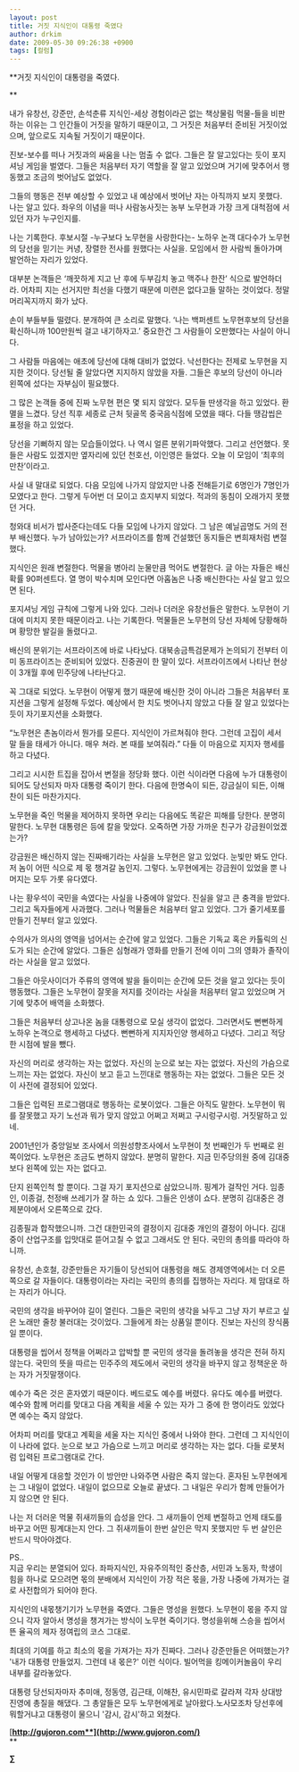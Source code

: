 ```yaml
---
layout: post
title: 거짓 지식인이 대통령 죽였다
author: drkim
date: 2009-05-30 09:26:38 +0900
tags: [컬럼]
---
```

**거짓 지식인이 대통령을 죽였다.  
  
** 

내가 유창선, 강준만, 손석춘류 지식인-세상 경험이라곤 없는 책상물림 먹물-들을 비판하는 이유는 그 인간들이 거짓을 말하기 때문이고, 그 거짓은 처음부터 준비된 거짓이었으며, 앞으로도 지속될 거짓이기 때문이다. 

진보-보수를 떠나 거짓과의 싸움을 나는 멈출 수 없다. 그들은 잘 알고있다는 듯이 포지셔닝 게임을 벌였다. 그들은 처음부터 자기 역할을 잘 알고 있었으며 거기에 맞추어서 행동했고 조금의 벗어남도 없었다. 

그들의 행동은 전부 예상할 수 있었고 내 예상에서 벗어난 자는 아직까지 보지 못했다. 나는 알고 있다. 좌우의 이념을 떠나 사람농사짓는 농부 노무현과 가장 크게 대척점에 서 있던 자가 누구인지를.

나는 기록한다. 후보시절 -누구보다 노무현을 사랑한다는- 노하우 논객 대다수가 노무현의 당선을 믿기는 커녕, 장렬한 전사를 원했다는 사실을. 모임에서 한 사람씩 돌아가며 발언하는 자리가 있었다. 

대부분 논객들은 ‘깨끗하게 지고 난 후에 두부김치 놓고 맥주나 한잔’ 식으로 발언하더라. 어차피 지는 선거지만 최선을 다했기 때문에 미련은 없다고들 말하는 것이었다. 정말 머리꼭지까지 화가 났다. 

손이 부들부들 떨렸다. 분개하여 큰 소리로 말했다. ‘나는 백퍼센트 노무현후보의 당선을 확신하니까 100만원씩 걸고 내기하자고.’ 중요한건 그 사람들이 오판했다는 사실이 아니다. 

그 사람들 마음에는 애초에 당선에 대해 대비가 없었다. 낙선한다는 전제로 노무현을 지지한 것이다. 당선될 줄 알았다면 지지하지 않았을 자들. 그들은 후보의 당선이 아니라 왼쪽에 섰다는 자부심이 필요했다.

그 많은 논객들 중에 진짜 노무현 편은 몇 되지 않았다. 모두들 딴생각을 하고 있었다. 환멸을 느겼다. 당선 직후 세종로 근처 뒷골목 중국음식점에 모였을 때다. 다들 땡감씹은 표정을 하고 있었다. 

당선을 기뻐하지 않는 모습들이었다. 나 역시 얼른 분위기파악했다. 그리고 선언했다. 못 들은 사람도 있겠지만 옆자리에 있던 천호선, 이인영은 들었다. 오늘 이 모임이 ‘최후의 만찬’이라고. 

사실 내 말대로 되었다. 다음 모임에 나가지 않았지만 나중 전해듣기로 6명인가 7명인가 모였다고 한다. 그렇게 두어번 더 모이고 흐지부지 되었다. 적과의 동침이 오래가지 못했던 거다. 

청와대 비서가 밥사준다는데도 다들 모임에 나가지 않았다. 그 남은 예닐곱명도 거의 전부 배신했다. 누가 남아있는가? 서프라이즈를 함께 건설했던 동지들은 변희재처럼 변절했다. 

지식인은 원래 변절한다. 먹물을 병아리 눈물만큼 먹어도 변절한다. 글 아는 자들은 배신확률 90퍼센트다. 열 명이 박수치며 모인다면 아홉놈은 나중 배신한다는 사실 알고 있으면 된다. 

포지셔닝 게임 규칙에 그렇게 나와 있다. 그러나 더러운 유창선들은 말한다. 노무현이 기대에 미치지 못한 때문이라고. 나는 기록한다. 먹물들은 노무현의 당선 자체에 당황해하며 황망한 발길을 돌렸다고. 

배신의 분위기는 서프라이즈에 바로 나타났다. 대북송금특검문제가 논의되기 전부터 이미 동프라이즈는 준비되어 있었다. 진중권이 한 말이 있다. 서프라이즈에서 나타난 현상이 3개월 후에 민주당에 나타난다고. 

꼭 그대로 되었다. 노무현이 어떻게 했기 때문에 배신한 것이 아니라 그들은 처음부터 포지션을 그렇게 설정해 두었다. 예상에서 한 치도 벗어나지 않았고 다들 잘 알고 있었다는 듯이 자기포지션을 소화했다. 

“노무현은 촌놈이라서 뭔가를 모른다. 지식인이 가르쳐줘야 한다. 그런데 고집이 세서 말 들을 태세가 아니다. 매우 쳐라. 본 때를 보여줘라.” 다들 이 마음으로 지지자 행세를 하고 다녔다.

그리고 시시한 트집을 잡아서 변절을 정당화 했다. 이런 식이라면 다음에 누가 대통령이 되어도 당선되자 마자 대통령 죽이기 한다. 다음에 한명숙이 되든, 강금실이 되든, 이해찬이 되든 마찬가지다.

노무현을 죽인 먹물을 제어하지 못하면 우리는 다음에도 똑같은 피해를 당한다. 분명히 말한다. 노무현 대통령은 등에 칼을 맞았다. 오죽하면 가장 가까운 친구가 강금원이었겠는가?

강금원은 배신하지 않는 진짜배기라는 사실을 노무현은 알고 있었다. 눈빛만 봐도 안다. 저 놈이 어떤 식으로 제 몫 챙겨갈 놈인지. 그렇다. 노무현에게는 강금원이 있었을 뿐 나머지는 모두 가롯 유다였다.

나는 황우석이 국민을 속였다는 사실을 나중에야 알았다. 진실을 알고 큰 충격을 받았다. 그리고 독자들에게 사과했다. 그러나 먹물들은 처음부터 알고 있었다. 그가 줄기세포를 만들기 전부터 알고 있었다. 

수의사가 의사의 영역을 넘어서는 순간에 알고 있었다. 그들은 기독교 혹은 카톨릭의 신도가 되는 순간에 알았다. 그들은 심형래가 영화를 만들기 전에 이미 그의 영화가 졸작이라는 사실을 알고 있었다. 

그들은 아웃사이더가 주류의 영역에 발을 들이미는 순간에 모든 것을 알고 있다는 듯이 행동했다. 그들은 노무현이 잘못을 저지를 것이라는 사실을 처음부터 알고 있었으며 거기에 맞추어 배역을 소화했다.

그들은 처음부터 상고나온 놈을 대통령으로 모실 생각이 없었다. 그러면서도 뻔뻔하게 노하우 논객으로 행세하고 다녔다. 뻔뻔하게 지지자인양 행세하고 다녔다. 그리고 적당한 시점에 발을 뺐다.

자신의 머리로 생각하는 자는 없었다. 자신의 눈으로 보는 자는 없었다. 자신의 가슴으로 느끼는 자는 없었다. 자신이 보고 듣고 느낀대로 행동하는 자는 없었다. 그들은 모든 것이 사전에 결정되어 있었다. 

그들은 입력된 프로그램대로 행동하는 로봇이었다. 그들은 아직도 말한다. 노무현이 뭐를 잘못했고 자기 노선과 뭐가 맞지 않았고 어쩌고 저쩌고 구시렁구시렁. 거짓말하고 있네. 

2001년인가 중앙일보 조사에서 의원성향조사에서 노무현이 첫 번째인가 두 번째로 왼쪽이었다. 노무현은 조금도 변하지 않았다. 분명히 말한다. 지금 민주당의원 중에 김대중 보다 왼쪽에 있는 자는 없다고. 

단지 왼쪽인척 할 뿐이다. 그걸 자기 포지션으로 삼았으니까. 핑계가 걸작인 거다. 임종인, 이종걸, 천정배 쓰레기가 잘 하는 쇼 있다. 그들은 인생이 쇼다. 분명히 김대중은 경제분야에서 오른쪽으로 갔다. 

김종필과 합작했으니까. 그건 대한민국의 결정이지 김대중 개인의 결정이 아니다. 김대중이 산업구조를 입맛대로 뜯어고칠 수 없고 그래서도 안 된다. 국민의 총의를 따라야 하니까.

유창선, 손호철, 강준만들은 자기들이 당선되어 대통령을 해도 경제영역에서는 더 오른쪽으로 갈 자들이다. 대통령이라는 자리는 국민의 총의를 집행하는 자리다. 제 맘대로 하는 자리가 아니다. 

국민의 생각을 바꾸어야 길이 열린다. 그들은 국민의 생각을 놔두고 그냥 자기 부르고 싶은 노래만 줄창 불러대는 것이었다. 그들에게 좌는 상품일 뿐이다. 진보는 자신의 장식품일 뿐이다.

대통령을 씹어서 정책을 어쩌라고 압박할 뿐 국민의 생각을 돌려놓을 생각은 전혀 하지 않는다. 국민의 뜻을 따르는 민주주의 제도에서 국민의 생각을 바꾸지 않고 정책운운 하는 자가 거짓말쟁이다.

예수가 죽은 것은 혼자였기 때문이다. 베드로도 예수를 버렸다. 유다도 예수를 버렸다. 예수와 함께 머리를 맞대고 다음 계획을 세울 수 있는 자가 그 중에 한 명이라도 있었다면 예수는 죽지 않았다.

어차피 머리를 맞대고 계획을 세울 자는 지식인 중에서 나와야 한다. 그런데 그 지식인이 이 나라에 없다. 눈으로 보고 가슴으로 느끼고 머리로 생각하는 자는 없다. 다들 로봇처럼 입력된 프로그램대로 간다.

내일 어떻게 대응할 것인가 이 방안만 나와주면 사람은 죽지 않는다. 혼자된 노무현에게는 그 내일이 없었다. 내일이 없으므로 오늘로 끝냈다. 그 내일은 우리가 함께 만들어가지 않으면 안 된다. 

나는 저 더러운 먹물 쥐새끼들의 습성을 안다. 그 새끼들이 언제 변절하고 언제 태도를 바꾸고 어떤 핑계대는지 안다. 그 쥐새끼들이 한번 살인은 막지 못했지만 두 번 살인은 반드시 막아야겠다.   
  
  
PS..   
지금 우리는 분열되어 있다. 좌파지식인, 자유주의적인 중산층, 서민과 노동자, 학생이 힘을 하나로 모으려면 몫의 분배에서 지식인이 가장 적은 몫을, 가장 나중에 가져가는 걸로 사전합의가 되어야 한다.   
  
지식인의 내몫챙기기가 노무현을 죽였다. 그들은 명성을 원했다. 노무현이 몫을 주지 않으니 각자 알아서 명성을 챙겨가는 방식이 노무현 죽이기다. 명성을위해 스승을 씹어서 뜬 율곡의 제자 정여립의 코스 그대로.  
  
최대의 기여를 하고 최소의 몫을 가져가는 자가 진짜다. 그러나 강준만들은 어떠했는가? '내가 대통령 만들었지. 그런데 내 몫은?' 이런 식이다. 빌어먹을 킹메이커놀음이 우리 내부를 갈라놓았다.  
  
대통령 당선되자마자 추미애, 정동영, 김근태, 이해찬, 유시민파로 갈라져 각자 상대방 진영에 총질을 해댔다. 그 총알들은 모두 노무현에게로 날아왔다.노사모조차 당선후에 뭐할거냐고 대통령이 물으니 '감시, 감시'하고 외쳤다.  


[**http://gujoron.com**](http://www.gujoron.com/)**  
** 

**∑**